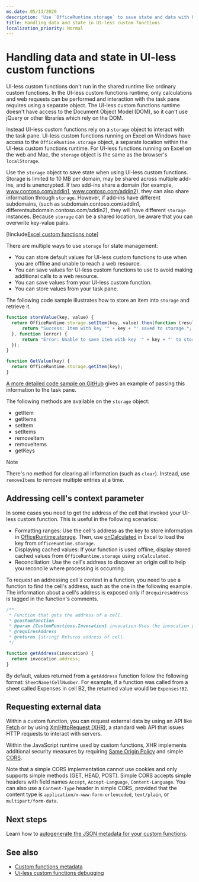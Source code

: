 ```yaml
---
ms.date: 05/13/2020
description: 'Use `OfficeRuntime.storage` to save state and data with UI-less custom functions.' 
title: Handling data and state in UI-less custom functions
localization_priority: Normal
---
```


# Handling data and state in UI-less custom functions

UI-less custom functions don't run in the shared runtime like ordinary custom functions. In the UI-less custom functions runtime, only calculations and web requests can be performed and interaction with the task pane requires using a separate object. The UI-less custom functions runtime doesn't have access to the Document Object Model (DOM), so it can't use jQuery or other libraries which rely on the DOM.

Instead UI-less custom functions rely on a `storage` object to interact with the task pane. UI-less custom functions running on Excel on Windows have access to the `OfficeRuntime.storage` object, a separate location within the UI-less custom functions runtime. For UI-less functions running on Excel on the web and Mac, the `storage` object is the same as the browser's `localStorage`.

Use the `storage` object to save state when using UI-less custom functions. Storage is limited to 10 MB per domain, may be shared across multiple add-ins, and is unencrypted. If two add-ins share a domain (for example, www.contoso.com/addin1, www.contoso.com/addin2), they can also share information through `storage`. However, if add-ins have different subdomains, (such as subdomain.contoso.com/addin1, differentsubdomain.contoso.com/addin2), they will have different `storage` instances. Because `storage` can be a shared location, be aware that you can overwrite key-value pairs.

[!include[Excel custom functions note](../includes/excel-custom-functions-note.md)]

There are multiple ways to use `storage` for state management:

- You can store default values for UI-less custom functions to use when you are offline and unable to reach a web resource.
- You can save values for UI-less custom functions to use to avoid making additional calls to a web resource.
- You can save values from your UI-less custom function.
- You can store values from your task pane.

The following code sample illustrates how to store an item into `storage` and retrieve it.

```js
function storeValue(key, value) {
  return OfficeRuntime.storage.setItem(key, value).then(function (result) {
      return "Success: Item with key '" + key + "' saved to storage.";
  }, function (error) {
      return "Error: Unable to save item with key '" + key + "' to storage. " + error;
  });
}

function GetValue(key) {
  return OfficeRuntime.storage.getItem(key);
}
```

[A more detailed code sample on GitHub](https://github.com/OfficeDev/PnP-OfficeAddins/tree/master/Excel-custom-functions/AsyncStorage) gives an example of passing this information to the task pane.

The following methods are available on the `storage` object:

- getItem
- getItems
- setItem
- setItems
- removeItem
- removeItems
- getKeys

> [!NOTE]
There's no method for clearing all information (such as `clear`). Instead, use `removeItems` to remove multiple entries at a time.

## Addressing cell's context parameter

In some cases you need to get the address of the cell that invoked your UI-less custom function. This is useful in the following scenarios:

- Formatting ranges: Use the cell's address as the key to store information in [OfficeRuntime.storage](../excel/custom-functions-runtime.md#storing-and-accessing-data). Then, use [onCalculated](/javascript/api/excel/excel.worksheet#oncalculated) in Excel to load the key from `OfficeRuntime.storage`.
- Displaying cached values: If your function is used offline, display stored cached values from `OfficeRuntime.storage` using `onCalculated`.
- Reconciliation: Use the cell's address to discover an origin cell to help you reconcile where processing is occurring.

To request an addressing cell's context in a function, you need to use a function to find the cell's address, such as the one in the following example. The information about a cell's address is exposed only if `@requiresAddress` is tagged in the function's comments.

```js
/**
 * Function that gets the address of a cell.
 * @customfunction
 * @param {CustomFunctions.Invocation} invocation Uses the invocation parameter present in each cell.
 * @requiresAddress
 * @returns {string} Returns address of cell.
 */

function getAddress(invocation) {
  return invocation.address;
}
```

By default, values returned from a `getAddress` function follow the following format: `SheetName!CellNumber`. For example, if a function was called from a sheet called Expenses in cell B2, the returned value would be `Expenses!B2`.

## Requesting external data

Within a custom function, you can request external data by using an API like [Fetch](https://developer.mozilla.org/en-US/docs/Web/API/Fetch_API) or by using [XmlHttpRequest (XHR)](https://developer.mozilla.org/en-US/docs/Web/API/XMLHttpRequest), a standard web API that issues HTTP requests to interact with servers.

Within the JavaScript runtime used by custom functions, XHR implements additional security measures by requiring [Same Origin Policy](https://developer.mozilla.org/en-US/docs/Web/Security/Same-origin_policy) and simple [CORS](https://www.w3.org/TR/cors/).

Note that a simple CORS implementation cannot use cookies and only supports simple methods (GET, HEAD, POST). Simple CORS accepts simple headers with field names `Accept`, `Accept-Language`, `Content-Language`. You can also use a `Content-Type` header in simple CORS, provided that the content type is `application/x-www-form-urlencoded`, `text/plain`, or `multipart/form-data`.

## Next steps
Learn how to [autogenerate the JSON metadata for your custom functions](custom-functions-json-autogeneration.md).

## See also

* [Custom functions metadata](custom-functions-json.md)
* [Ui-less custom functions debugging](custom-functions-debugging.md)
